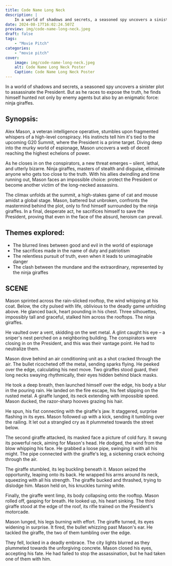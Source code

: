 ```yaml
---
title: Code Name Long Neck
description: |
    In a world of shadows and secrets, a seasoned spy uncovers a sinister plot to assassinate the President. But as he races to expose the truth
date: 2024-08-17T16:02:24.507Z
preview: img/code-name-long-neck.jpeg
draft: false
tags:
    - "Movie Pitch"
categories:
    - "movie pitch"
cover:
    image: img/code-name-long-neck.jpeg
    alt: Code Name Long Neck Poster
    Caption: Code Name Long Neck Poster
---
```


In a world of shadows and secrets, a seasoned spy uncovers a sinister plot to assassinate the President. But as he races to expose the truth, he finds himself hunted not only by enemy agents but also by an enigmatic force: ninja giraffes.

## Synopsis:

Alex Mason, a veteran intelligence operative, stumbles upon fragmented whispers of a high-level conspiracy.  His instincts tell him it's tied to the upcoming G20 Summit, where the President is a prime target. Diving deep into the murky world of espionage, Mason uncovers a web of deceit reaching the highest echelons of power.

As he closes in on the conspirators, a new threat emerges – silent, lethal, and utterly bizarre. Ninja giraffes, masters of stealth and disguise, eliminate anyone who gets too close to the truth. With his allies dwindling and time running out, Mason faces an impossible choice: protect the President or become another victim of the long-necked assassins.

The climax unfolds at the summit, a high-stakes game of cat and mouse amidst a global stage. Mason, battered but unbroken, confronts the mastermind behind the plot, only to find himself surrounded by the ninja giraffes. In a final, desperate act, he sacrifices himself to save the President, proving that even in the face of the absurd, heroism can prevail.

## Themes explored:

* The blurred lines between good and evil in the world of espionage
* The sacrifices made in the name of duty and patriotism
* The relentless pursuit of truth, even when it leads to unimaginable danger
* The clash between the mundane and the extraordinary, represented by the ninja giraffes

## SCENE

Mason sprinted across the rain-slicked rooftop, the wind whipping at his coat. Below, the city pulsed with life, oblivious to the deadly game unfolding above. He glanced back, heart pounding in his chest. Three silhouettes, impossibly tall and graceful, stalked him across the rooftops. The ninja giraffes.

He vaulted over a vent, skidding on the wet metal. A glint caught his eye – a sniper's nest perched on a neighboring building. The conspirators were closing in on the President, and this was their vantage point. He had to neutralize them.

Mason dove behind an air conditioning unit as a shot cracked through the air. The bullet ricocheted off the metal, sending sparks flying. He peeked over the edge, calculating his next move. Two giraffes stood guard, their long necks swaying rhythmically, their eyes hidden behind black masks.

He took a deep breath, then launched himself over the edge, his body a blur in the pouring rain. He landed on the fire escape, his feet slipping on the rusted metal. A giraffe lunged, its neck extending with impossible speed. Mason ducked, the razor-sharp hooves grazing his hair.

He spun, his fist connecting with the giraffe's jaw. It staggered, surprise flashing in its eyes. Mason followed up with a kick, sending it tumbling over the railing. It let out a strangled cry as it plummeted towards the street below.

The second giraffe attacked, its masked face a picture of cold fury. It swung its powerful neck, aiming for Mason's head. He dodged, the wind from the blow whipping his face. He grabbed a loose pipe, swinging it with all his might. The pipe connected with the giraffe's leg, a sickening crack echoing through the air.

The giraffe stumbled, its leg buckling beneath it. Mason seized the opportunity, leaping onto its back. He wrapped his arms around its neck, squeezing with all his strength. The giraffe bucked and thrashed, trying to dislodge him. Mason held on, his knuckles turning white.

Finally, the giraffe went limp, its body collapsing onto the rooftop. Mason rolled off, gasping for breath. He looked up, his heart sinking. The third giraffe stood at the edge of the roof, its rifle trained on the President's motorcade.

Mason lunged, his legs burning with effort. The giraffe turned, its eyes widening in surprise. It fired, the bullet whizzing past Mason's ear. He tackled the giraffe, the two of them tumbling over the edge.

They fell, locked in a deadly embrace. The city lights blurred as they plummeted towards the unforgiving concrete. Mason closed his eyes, accepting his fate. He had failed to stop the assassination, but he had taken one of them with him.